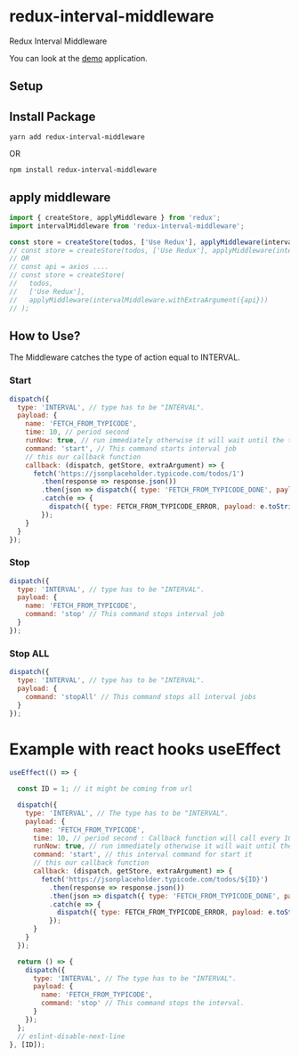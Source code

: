 # redux-interval-middleware

Redux Interval Middleware

You can look at the [demo](https://codesandbox.io/s/redux-interval-middleware-example-xfuso) application.

## Setup

## Install Package

`yarn add redux-interval-middleware`

OR

`npm install redux-interval-middleware`

## apply middleware

```js
import { createStore, applyMiddleware } from 'redux';
import intervalMiddleware from 'redux-interval-middleware';

const store = createStore(todos, ['Use Redux'], applyMiddleware(intervalMiddleware));
// const store = createStore(todos, ['Use Redux'], applyMiddleware(intervalMiddleware,logger));
// OR
// const api = axios ....
// const store = createStore(
//   todos,
//   ['Use Redux'],
//   applyMiddleware(intervalMiddleware.withExtraArgument({api}))
// );
```

## How to Use?

The Middleware catches the type of action equal to INTERVAL.

### Start

```js
dispatch({
  type: 'INTERVAL', // type has to be "INTERVAL".
  payload: {
    name: 'FETCH_FROM_TYPICODE',
    time: 10, // period second
    runNow: true, // run immediately otherwise it will wait until the time to run.
    command: 'start', // This command starts interval job
    // this our callback function
    callback: (dispatch, getStore, extraArgument) => {
      fetch('https://jsonplaceholder.typicode.com/todos/1')
        .then(response => response.json())
        .then(json => dispatch({ type: 'FETCH_FROM_TYPICODE_DONE', payload: json }))
        .catch(e => {
          dispatch({ type: FETCH_FROM_TYPICODE_ERROR, payload: e.toString() });
        });
    }
  }
});
```

### Stop

```js
dispatch({
  type: 'INTERVAL', // type has to be "INTERVAL".
  payload: {
    name: 'FETCH_FROM_TYPICODE',
    command: 'stop' // This command stops interval job
  }
});
```

### Stop ALL

```js
dispatch({
  type: 'INTERVAL', // type has to be "INTERVAL".
  payload: {
    command: 'stopAll' // This command stops all interval jobs
  }
});
```

# Example with react hooks useEffect

```js
useEffect(() => {

  const ID = 1; // it might be coming from url

  dispatch({
    type: 'INTERVAL', // The type has to be "INTERVAL".
    payload: {
      name: 'FETCH_FROM_TYPICODE',
      time: 10, // period second : Callback function will call every 10 seconds.
      runNow: true, // run immediately otherwise it will wait until the time to run.
      command: 'start', // this interval command for start it
      // this our callback function
      callback: (dispatch, getStore, extraArgument) => {
        fetch('https://jsonplaceholder.typicode.com/todos/${ID}')
          .then(response => response.json())
          .then(json => dispatch({ type: 'FETCH_FROM_TYPICODE_DONE', payload: json }))
          .catch(e => {
            dispatch({ type: FETCH_FROM_TYPICODE_ERROR, payload: e.toString() });
          });
      }
    }
  });

  return () => {
    dispatch({
      type: 'INTERVAL', // The type has to be "INTERVAL".
      payload: {
        name: 'FETCH_FROM_TYPICODE',
        command: 'stop' // This command stops the interval.
      }
    });
  };
  // eslint-disable-next-line
}, [ID]);
```

